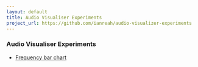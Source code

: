 ```yaml
---
layout: default
title: Audio Visualiser Experiments
project_url: https://github.com/ianreah/audio-visualizer-experiments
---
```

### Audio Visualiser Experiments

- [Frequency bar chart](frequency-bar-chart.html)